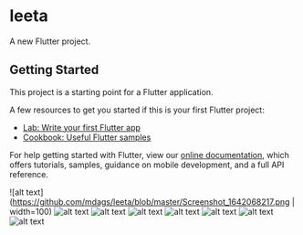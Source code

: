 # leeta

A new Flutter project.

## Getting Started

This project is a starting point for a Flutter application.

A few resources to get you started if this is your first Flutter project:

- [Lab: Write your first Flutter app](https://flutter.dev/docs/get-started/codelab)
- [Cookbook: Useful Flutter samples](https://flutter.dev/docs/cookbook)

For help getting started with Flutter, view our
[online documentation](https://flutter.dev/docs), which offers tutorials,
samples, guidance on mobile development, and a full API reference.

![alt text](https://github.com/mdags/leeta/blob/master/Screenshot_1642068217.png | width=100)
![alt text](https://github.com/mdags/leeta/blob/master/Screenshot_1642068222.png)
![alt text](https://github.com/mdags/leeta/blob/master/Screenshot_1642068224.png)
![alt text](https://github.com/mdags/leeta/blob/master/Screenshot_1642068229.png)
![alt text](https://github.com/mdags/leeta/blob/master/Screenshot_1642068233.png)
![alt text](https://github.com/mdags/leeta/blob/master/Screenshot_1642068241.png)
![alt text](https://github.com/mdags/leeta/blob/master/Screenshot_1642068246.png)
![alt text](https://github.com/mdags/leeta/blob/master/Screenshot_1642068249.png)
